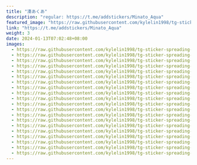 ```yaml
---
title: "湊あくあ"
description: "regular: https://t.me/addstickers/Minato_Aqua"
featured_image: "https://raw.githubusercontent.com/kylelin1998/tg-sticker-spreading-worldwide-images/main/img/0fe5dbbe-6491-45ab-9359-d49bffa4ee33.jpg"
link: "https://t.me/addstickers/Minato_Aqua"
weight: 3
date: 2024-01-13T07:02:48+08:00
images:
  - https://raw.githubusercontent.com/kylelin1998/tg-sticker-spreading-worldwide-images/main/img/0fe5dbbe-6491-45ab-9359-d49bffa4ee33.jpg
  - https://raw.githubusercontent.com/kylelin1998/tg-sticker-spreading-worldwide-images/main/img/9adc5abe-9091-4b00-9575-a5c11c6ece1c.jpg
  - https://raw.githubusercontent.com/kylelin1998/tg-sticker-spreading-worldwide-images/main/img/42b703ea-768b-48ad-8fd9-27541713040d.jpg
  - https://raw.githubusercontent.com/kylelin1998/tg-sticker-spreading-worldwide-images/main/img/2ffc8e8b-ce31-4ee8-b1da-503fe4bfb496.jpg
  - https://raw.githubusercontent.com/kylelin1998/tg-sticker-spreading-worldwide-images/main/img/4471b8a8-07b8-4a19-872f-0564347f5e25.jpg
  - https://raw.githubusercontent.com/kylelin1998/tg-sticker-spreading-worldwide-images/main/img/b1060c7f-cdc4-49b5-a7ee-53335b8bc1a5.jpg
  - https://raw.githubusercontent.com/kylelin1998/tg-sticker-spreading-worldwide-images/main/img/bf0bec6f-b61c-4fac-afad-f7080234586a.jpg
  - https://raw.githubusercontent.com/kylelin1998/tg-sticker-spreading-worldwide-images/main/img/6a81df35-f203-4ad2-bfb1-3c8d80788c8c.jpg
  - https://raw.githubusercontent.com/kylelin1998/tg-sticker-spreading-worldwide-images/main/img/6beea346-9d80-4eba-9e9f-c53bbd4f8273.jpg
  - https://raw.githubusercontent.com/kylelin1998/tg-sticker-spreading-worldwide-images/main/img/a43d1a03-62b2-44f6-a39b-badb9310e60e.jpg
  - https://raw.githubusercontent.com/kylelin1998/tg-sticker-spreading-worldwide-images/main/img/b06ac59f-92c1-45e0-9b40-39c8c6591e94.jpg
  - https://raw.githubusercontent.com/kylelin1998/tg-sticker-spreading-worldwide-images/main/img/f4925a08-8e53-4bca-b580-02b1af7c875b.jpg
  - https://raw.githubusercontent.com/kylelin1998/tg-sticker-spreading-worldwide-images/main/img/b1ac5b29-af74-4453-9704-489e5b5f540d.jpg
  - https://raw.githubusercontent.com/kylelin1998/tg-sticker-spreading-worldwide-images/main/img/d3ba93b7-94b1-462d-a674-fe992c46a035.jpg
  - https://raw.githubusercontent.com/kylelin1998/tg-sticker-spreading-worldwide-images/main/img/44efac10-f9c7-4759-aa57-3c55f3ec3b7a.jpg
  - https://raw.githubusercontent.com/kylelin1998/tg-sticker-spreading-worldwide-images/main/img/a9819aa5-c529-4543-b27f-9bfb4ab6e8bb.jpg
  - https://raw.githubusercontent.com/kylelin1998/tg-sticker-spreading-worldwide-images/main/img/4f4bdbec-3e07-41bd-987c-68fbf275a9f8.jpg
  - https://raw.githubusercontent.com/kylelin1998/tg-sticker-spreading-worldwide-images/main/img/c866ad31-4b14-4d83-bd49-85d3fde78aaf.jpg
  - https://raw.githubusercontent.com/kylelin1998/tg-sticker-spreading-worldwide-images/main/img/abe4dea2-d5a7-4978-88f8-172dbf2addce.jpg
  - https://raw.githubusercontent.com/kylelin1998/tg-sticker-spreading-worldwide-images/main/img/9a386ed5-7873-447a-93cf-0c624359de7d.jpg
---
```

